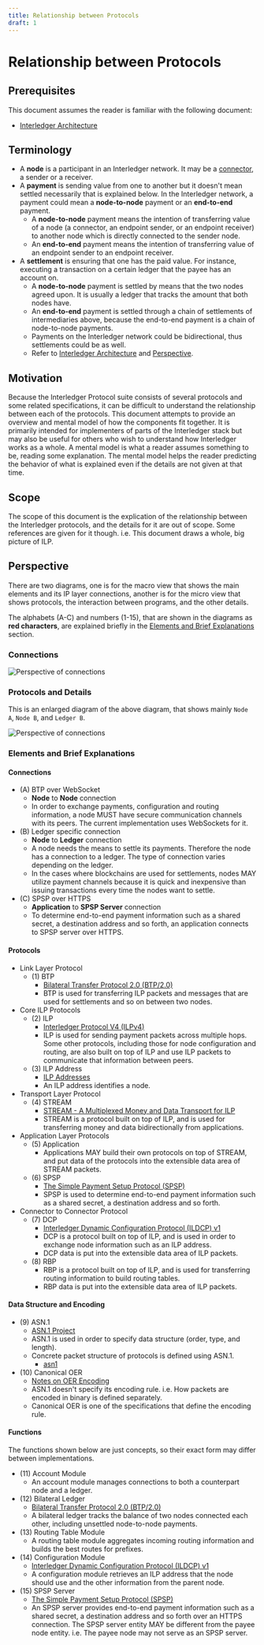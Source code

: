```yaml
---
title: Relationship between Protocols
draft: 1
---
```


# Relationship between Protocols

## Prerequisites
This document assumes the reader is familiar with the following document:

- [Interledger Architecture](../0001-interledger-architecture/0001-interledger-architecture.md)

## Terminology
- A **node** is a participant in an Interledger network. It may be a [connector](../0001-interledger-architecture/0001-interledger-architecture.md#connectors), a sender or a receiver.
- A **payment** is sending value from one to another but it doesn't mean settled necessarily that is explained below. In the Interledger network, a payment could mean a **node-to-node** payment or an **end-to-end** payment.
  - A **node-to-node** payment means the intention of transferring value of a node (a connector, an endpoint sender, or an endpoint receiver) to another node which is directly connected to the sender node.
  - An **end-to-end** payment means the intention of transferring value of an endpoint sender to an endpoint receiver.
- A **settlement** is ensuring that one has the paid value. For instance, executing a transaction on a certain ledger that the payee has an account on.
  - A **node-to-node** payment is settled by means that the two nodes agreed upon. It is usually a ledger that tracks the amount that both nodes have.
  - An **end-to-end** payment is settled through a chain of settlements of intermediaries above, because the end-to-end payment is a chain of node-to-node payments.
  - Payments on the Interledger network could be bidirectional, thus settlements could be as well.
  - Refer to [Interledger Architecture](../0001-interledger-architecture/0001-interledger-architecture.md) and [Perspective](#perspective).

## Motivation
Because the Interledger Protocol suite consists of several protocols and some related specifications, it can be difficult to understand the relationship between each of the protocols. This document attempts to provide an overview and mental model of how the components fit together. It is primarily intended for implementers of parts of the Interledger stack but may also be useful for others who wish to understand how Interledger works as a whole. A mental model is what a reader assumes something to be, reading some explanation. The mental model helps the reader predicting the behavior of what is explained even if the details are not given at that time.

## Scope
The scope of this document is the explication of the relationship between the Interledger protocols, and the details for it are out of scope. Some references are given for it though. i.e. This document draws a whole, big picture of ILP.

## Perspective
There are two diagrams, one is for the macro view that shows the main elements and its IP layer connections, another is for the micro view that shows protocols, the interaction between programs, and the other details.

The alphabets (A-C) and numbers (1-15), that are shown in the diagrams as **red characters**, are explained briefly in the [Elements and Brief Explanations](#elements-and-brief-explanations) section.

### Connections

![Perspective of connections](images/perspective-connections.svg)

### Protocols and Details

This is an enlarged diagram of the above diagram, that shows mainly `Node A`, `Node B`, and `Ledger B`.

![Perspective of connections](images/perspective-protocols.svg)

### Elements and Brief Explanations
#### Connections
- (A) BTP over WebSocket
  - **Node** to **Node** connection
  - In order to exchange payments, configuration and routing information, a node MUST have secure communication channels with its peers. The current implementation uses WebSockets for it.
- (B) Ledger specific connection
  - **Node** to **Ledger** connection
  - A node needs the means to settle its payments. Therefore the node has a connection to a ledger. The type of connection varies depending on the ledger.
  - In the cases where blockchains are used for settlements, nodes MAY utilize payment channels because it is quick and inexpensive than issuing transactions every time the nodes want to settle.
- (C) SPSP over HTTPS
  - **Application** to **SPSP Server** connection
  - To determine end-to-end payment information such as a shared secret, a destination address and so forth, an application connects to SPSP server over HTTPS.

#### Protocols
- Link Layer Protocol
  - (1) BTP
    - [Bilateral Transfer Protocol 2.0 (BTP/2.0)](../0023-bilateral-transfer-protocol/0023-bilateral-transfer-protocol.md)
    - BTP is used for transferring ILP packets and messages that are used for settlements and so on between two nodes.
- Core ILP Protocols
  - (2) ILP
    - [Interledger Protocol V4 (ILPv4)](../0027-interledger-protocol-4/0027-interledger-protocol-4.md)
    - ILP is used for sending payment packets across multiple hops. Some other protocols, including those for node configuration and routing, are also built on top of ILP and use ILP packets to communicate that information between peers.
  - (3) ILP Address
    - [ILP Addresses](../0015-ilp-addresses/0015-ilp-addresses.md)
    - An ILP address identifies a node.
- Transport Layer Protocol
  - (4) STREAM
    - [STREAM - A Multiplexed Money and Data Transport for ILP](../0029-stream/0029-stream.md)
    - STREAM is a protocol built on top of ILP, and is used for transferring money and data bidirectionally from applications.
- Application Layer Protocols
  - (5) Application
    - Applications MAY build their own protocols on top of STREAM, and put data of the protocols into the extensible data area of STREAM packets.
  - (6) SPSP
    - [The Simple Payment Setup Protocol (SPSP)](../0009-simple-payment-setup-protocol/0009-simple-payment-setup-protocol.md)
    - SPSP is used to determine end-to-end payment information such as a shared secret, a destination address and so forth.
- Connector to Connector Protocol
  - (7) DCP
    - [Interledger Dynamic Configuration Protocol (ILDCP) v1](../0031-dynamic-configuration-protocol/0031-dynamic-configuration-protocol.md)
    - DCP is a protocol built on top of ILP, and is used in order to exchange node information such as an ILP address.
    - DCP data is put into the extensible data area of ILP packets.
  - (8) RBP
    - RBP is a protocol built on top of ILP, and is used for transferring routing information to build routing tables.
    - RBP data is put into the extensible data area of ILP packets.

#### Data Structure and Encoding
- (9) ASN.1
  - [ASN.1 Project](https://www.itu.int/en/ITU-T/asn1/)
  - ASN.1 is used in order to specify data structure (order, type, and length).
  - Concrete packet structure of protocols is defined using ASN.1.
    - [asn1](../asn1/README.md)
- (10) Canonical OER
  - [Notes on OER Encoding](../0030-notes-on-oer-encoding/0030-notes-on-oer-encoding.md)
  - ASN.1 doesn't specify its encoding rule. i.e. How packets are encoded in binary is defined separately.
  - Canonical OER is one of the specifications that define the encoding rule.

#### Functions
The functions shown below are just concepts, so their exact form may differ between implementations.

- (11) Account Module
  - An account module manages connections to both a counterpart node and a ledger.
- (12) Bilateral Ledger
  - [Bilateral Transfer Protocol 2.0 (BTP/2.0)](../0023-bilateral-transfer-protocol/0023-bilateral-transfer-protocol.md#terminology)
  - A bilateral ledger tracks the balance of two nodes connected each other, including unsettled node-to-node payments.
- (13) Routing Table Module
  - A routing table module aggregates incoming routing information and builds the best routes for prefixes.
- (14) Configuration Module
  - [Interledger Dynamic Configuration Protocol (ILDCP) v1](../0031-dynamic-configuration-protocol/0031-dynamic-configuration-protocol.md)
  - A configuration module retrieves an ILP address that the node should use and the other information from the parent node.
- (15) SPSP Server
  - [The Simple Payment Setup Protocol (SPSP)](../0009-simple-payment-setup-protocol/0009-simple-payment-setup-protocol.md)
  - An SPSP server provides end-to-end payment information such as a shared secret, a destination address and so forth over an HTTPS connection. The SPSP server entity MAY be different from the payee node entity. i.e. The payee node may not serve as an SPSP server.